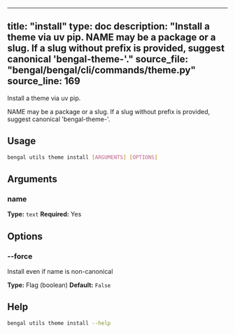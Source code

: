 
---
title: "install"
type: doc
description: "Install a theme via uv pip.  NAME may be a package or a slug. If a slug without prefix is provided, suggest canonical 'bengal-theme-<slug>'."
source_file: "bengal/bengal/cli/commands/theme.py"
source_line: 169
---

Install a theme via uv pip.

NAME may be a package or a slug. If a slug without prefix is provided,
suggest canonical 'bengal-theme-<slug>'.


## Usage

```bash
bengal utils theme install [ARGUMENTS] [OPTIONS]
```

## Arguments

### name

**Type:** `text`
**Required:** Yes


## Options

### --force

Install even if name is non-canonical

**Type:** Flag (boolean)
**Default:** `False`





## Help

```bash
bengal utils theme install --help
```
